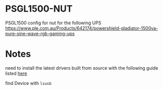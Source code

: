# PSGL1500-NUT
PSGL1500 config for nut
for the following UPS 
https://www.ple.com.au/Products/642174/powershield-gladiator-1500va-pure-sine-wave-rgb-gaming-ups

# Notes
need to install the latest drivers built from source with the following guide listed [here](https://github.com/networkupstools/nut/wiki/Building-NUT-on-Debian,-Raspbian-and-Ubuntu#raspbian)

find Device with `lsusb`
